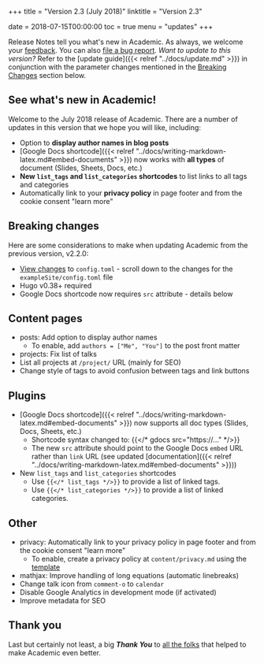 +++
title = "Version 2.3 (July 2018)"
linktitle = "Version 2.3"

date = 2018-07-15T00:00:00
toc = true
menu = "updates"
+++

Release Notes tell you what's new in Academic. As always, we welcome your [feedback](https://github.com/gcushen/hugo-academic/issues). You can also [file a bug report](https://github.com/gcushen/hugo-academic/issues). *Want to update to this version?* Refer to the [update guide]({{< relref "../docs/update.md" >}}) in conjunction with the parameter changes mentioned in the [Breaking Changes](#breaking-changes) section below.

## See what's new in Academic!

Welcome to the July 2018 release of Academic. There are a number of updates in this version that we hope you will like, including:

- Option to **display author names in blog posts**
- [Google Docs shortcode]({{< relref "../docs/writing-markdown-latex.md#embed-documents" >}}) now works with **all types** of document (Slides, Sheets, Docs, etc.)
- **New `list_tags` and `list_categories` shortcodes** to list links to all tags and categories
- Automatically link to your **privacy policy** in page footer and from the cookie consent "learn more"

## Breaking changes

Here are some considerations to make when updating Academic from the previous version, v2.2.0:

- [View changes](https://github.com/gcushen/hugo-academic/compare/v2.2.0...v2.3.0#files_bucket) to `config.toml` - scroll down to the changes for the `exampleSite/config.toml` file
- Hugo v0.38+ required
- Google Docs shortcode now requires `src` attribute - details below
  
## Content pages

- posts: Add option to display author names
  - To enable, add `authors = ["Me", "You"]` to the post front matter
- projects: Fix list of talks
- List all projects at `/project/` URL (mainly for SEO)
- Change style of tags to avoid confusion between tags and link buttons

## Plugins

- [Google Docs shortcode]({{< relref "../docs/writing-markdown-latex.md#embed-documents" >}}) now supports all doc types (Slides, Docs, Sheets, etc.)
  - Shortcode syntax changed to: {{</* gdocs src="https://..." */>}}
  - The new `src` attribute should point to the Google Docs `embed` URL rather than `link` URL (see updated [documentation]({{< relref "../docs/writing-markdown-latex.md#embed-documents" >}}))
- New `list_tags` and `list_categories` shortcodes
  - Use `{{</* list_tags */>}}` to provide a list of linked tags.
  - Use `{{</* list_categories */>}}` to provide a list of linked categories.

## Other

- privacy: Automatically link to your privacy policy in page footer and from the cookie consent "learn more"
  - To enable, create a privacy policy at `content/privacy.md` using the [template](https://raw.githubusercontent.com/gcushen/hugo-academic/master/exampleSite/content/privacy.md)
- mathjax: Improve handling of long equations (automatic linebreaks)
- Change talk icon from `comment-o` to `calendar` 
- Disable Google Analytics in development mode (if activated)
- Improve metadata for SEO

## Thank you

Last but certainly not least, a big **_Thank You_** to [all the folks](https://github.com/gcushen/hugo-academic/graphs/contributors) that helped to make Academic even better.
